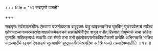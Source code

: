 +++
title = "१२ सदापृणो यजतो"

+++

सदापृणः सर्वदादानशीलः एतन्नामा यजतोयष्टाच बाहुवृक्तः बाहुभ्यांवृक्तदर्भश्च श्रुतवित् श्रुत्रस्यवेत्ताच तर्यश्च एतेषाम्पञ्चानाम्परस्परापेक्षयाप्रत्येकमेकवचनं ससऋषिर्विद्विषः शत्रून् वधीत् हिंस्यात् वोयुष्माकं सचा सहितः युष्माभिः सहितइत्यर्थः सऋषिः वरा श्रेष्ठौ उभा उभौ इहलोकपरलोकविषयौकामौ प्रत्येति अभिगच्छति भातिच यद्यस्मादीमेनङ्गणं देवसङ्घं सुप्रयावभिः सुष्ठ्रप्रकर्षेणमिश्रयद्भिः स्तोत्रैः भजते तस्मादेवम्भातीति ॥ १२ ॥